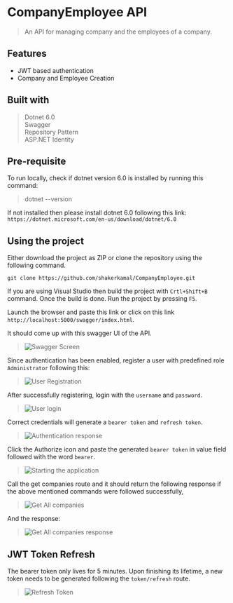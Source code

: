 # CompanyEmployee API
> An API for managing company and the employees of a company.

## Features
 - JWT based authentication
 - Company and Employee Creation

## Built with
> Dotnet 6.0<br>
> Swagger<br>
> Repository Pattern <br>
> ASP.NET Identity

## Pre-requisite
To run locally, check if dotnet version 6.0 is installed by running this command:
> dotnet --version

If not installed then please install dotnet 6.0 following this link: `https://dotnet.microsoft.com/en-us/download/dotnet/6.0`

## Using the project

Either download the project as ZIP or clone the repository using the following command.

```git clone https://github.com/shakerkamal/CompanyEmployee.git```

If you are using Visual Studio then build the project with `Crtl+Shift+B` command. Once the build is done. Run the project by pressing `F5`.

Launch the browser and paste this link or click on this link `http://localhost:5000/swagger/index.html`.

It should come up with this swagger UI of the API.
>![Swagger Screen](/assets/swagger-screen.png)

Since authentication has been enabled, register a user with predefined role `Administrator` following this:
>![User Registration](/assets/registration.png)

After successfully registering, login with the `username` and `password`.
>![User login](/assets/authentication.png)

Correct credentials will generate a `bearer token` and `refresh token`.
>![Authentication response](/assets/authentication-response.png)

Click the Authorize icon and paste the generated `bearer token` in value field followed with the word `bearer`.
>![Starting the application](/assets/passingbearertoken.png)

Call the get companies route and it should return the following response if the above mentioned commands were followed successfully,
>![Get All companies](/assets/getcompanies.png)

And the response:
>![Get All companies response](/assets/getcompaniesresponse.png)

## JWT Token Refresh
The bearer token only lives for 5 minutes. Upon finishing its lifetime, a new token needs to be generated following the `token/refresh` route.
>![Refresh Token](/assets/)